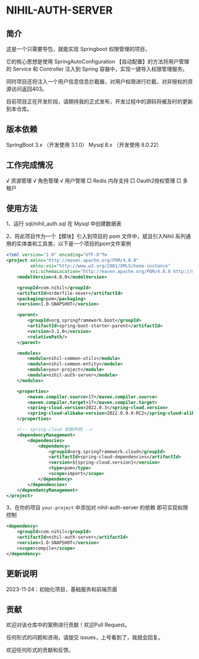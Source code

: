 # NIHIL-AUTH-SERVER

## 简介

这是一个只需要导包，就能实现 Springboot 权限管理的项目，

它的核心思想是使用 SpringAutoConfiguration 【自动配置】的方法将用户管理的 Service 和 Controller 注入到 Spring 容器中，实现一键导入权限管理服务。

同时项目还将注入一个用户信息信息拦截器，对用户权限进行拦截，对非授权的资源访问返回403。

目前项目正在开发阶段，请期待我的正式发布，开发过程中的源码将被及时的更新到本仓库。

## 版本依赖

SpringBoot 3.x （开发使用 3.1.0）
Mysql 8.x     （开发使用 8.0.22）

## 工作完成情况
√ 资源管理
√ 角色管理
√ 用户管理
□ Redis 内存支持
□ Oauth2授权管理
□ 多租户

## 使用方法
1、运行 sql/nihil_auth.sql 在 Mysql 中创建数据表

2、将此项目作为一个【模块】引入到项目的 pom 文件中，斌且引入Nihil 系列通用的实体类和工具类，以下是一个项目的pom文件案例

```xml
<?xml version="1.0" encoding="UTF-8"?>
<project xmlns="http://maven.apache.org/POM/4.0.0"
         xmlns:xsi="http://www.w3.org/2001/XMLSchema-instance"
         xsi:schemaLocation="http://maven.apache.org/POM/4.0.0 http://maven.apache.org/xsd/maven-4.0.0.xsd">
    <modelVersion>4.0.0</modelVersion>

    <groupId>com.nihil</groupId>
    <artifactId>orderfile-sever</artifactId>
    <packaging>pom</packaging>
    <version>1.0-SNAPSHOT</version>

    <parent>
        <groupId>org.springframework.boot</groupId>
        <artifactId>spring-boot-starter-parent</artifactId>
        <version>3.1.0</version>
        <relativePath/>
    </parent>

    <modules>
        <module>nihil-common-utils</module>
        <module>nihil-common-entity</module>
        <module>your-project</module>
        <module>nihil-auth-server</module>
    </modules>

    <properties>
        <maven.compiler.source>17</maven.compiler.source>
        <maven.compiler.target>17</maven.compiler.target>
        <spring-cloud.version>2022.0.3</spring-cloud.version>
        <spring-cloud-alibaba-version>2022.0.0.0-RC2</spring-cloud-alibaba-version>
    </properties>

    <!-- spring-cloud 依赖声明 -->
    <dependencyManagement>
        <dependencies>
            <dependency>
                <groupId>org.springframework.cloud</groupId>
                <artifactId>spring-cloud-dependencies</artifactId>
                <version>${spring-cloud.version}</version>
                <type>pom</type>
                <scope>import</scope>
            </dependency>
        </dependencies>
    </dependencyManagement>
</project>
```

3、在你的项目 `your-project` 中添加对 nihil-auth-server 的依赖 即可实现权限控制
```xml
<dependency>
    <groupId>com.nihil</groupId>
    <artifactId>nihil-auth-server</artifactId>
    <version>1.0-SNAPSHOT</version>
    <scope>compile</scope>
</dependency>
```

## 更新说明
2023-11-24：初始化项目，基础服务和前端页面 

## 贡献
欢迎对该仓库中的案例进行贡献！欢迎Pull Request。

任何形式的问题和咨询，请提交 issues，上号看到了，我就会回复。

欢迎任何形式的贡献和反馈。